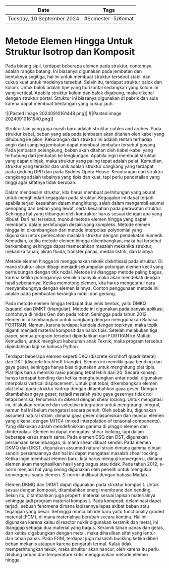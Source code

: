 | Date                       | Tags              |
| -------------------------- | ----------------- |
| Tuesday, 10 September 2024 | #Semester-5/Komat |

# Metode Elemen Hingga Untuk Struktur Isotrop dan Komposit

Pada bidang sipil, terdapat beberapa elemen pada struktur, contohnya adalah rangka batang. Ini biasanya digunakan pada jembatan dan bentuknya segitiga, hal ini untuk membuat struktur tersebut stabil dan cukup kuat untuk modelnya tersebut. Selain itu, terdapat struktur balok dan kolom. Untuk balok adalah tipe yang horizontal sedangkan yang kolom ini yang vertical. Apabila struktur kolom dan balok digabung, maka dikenal dengan struktur portal. Struktur ini biasanya digunakan di pabrik dan aula karena dapat membuat bentangan yang cukup jauh. 

![[Pasted image 20240910161448.png]]
![[Pasted image 20240910161540.png]]

Struktur lain yang juga masih baru adalah struktur cables and arches. Pada struktur kabel, beban yang ada pada jembatan akan ditahan oleh kabel yang dihubung ke pilon. Kekurangan dari struktur ini adalah rentan terhadap angin dari samping jembatan dapat membuat jembatan tersebut goyang. Pada jembatan pelengkung, beban akan ditahan oleh kabel-kabel yang terhubung dari jembatan ke lengkungan. Apabila ingin membuat struktur yang dapat diinjak, maka struktur yang paling tepat adalah pelat. Kemudian, struktur yang terakhir dan unik adalah struktur cangkang yang terdapat pada gedung DPR dan pada Sydney Opera House. Keuntungan dari struktur cangkang adalah tebalnya yang tipis dan kuat, tapi perlu pendetailan yang tinggi agar sifatnya tidak berubah. 

Dalam mendesain struktur, kita harus membuat perhitungan yang akurat untuk menghindari kegagalan pada struktur. Kegagalan ini dapat terjadi apabila terjadi kesalahan dalam menghitung, salah dalam mengambil asumsi penopang dan beban yang lewat, serta kesalahan pada perawatan struktur. Sehingga hal yang dibangun oleh kontraktor harus sesuai dengan apa yang dibuat. Dari hal tersebut, muncul metode elemen hingga yang dapat membantu dalam perhitungan desain yang kompleks. Metode elemen hingga ini dikembangkan dari metode interpolasi polynomial yang digunakan untuk pemecahan masalah struktur dengan pendekatan numerik. Kemudian, ketika metode elemen hingga dikembangkan, maka hal tersebut berkembang sehingga dapat memecahkan masalah mekanika struktur, mekanika tanah, aliran fluida, transfer panas, medan listrik, dan lainnya

Metode elemen hingga ini menggunakan teknik diskritisasi pada struktur. Di mana struktur akan dibagi menjadi sekumpulan potongan elemen kecil yang berhubungan dengan titik nodal. Metode ini dianggap metode paling bagus, karena ketika potongannya semakin banyak maka akan mendekati dengan hasil sebenarnya. Ketika memotong elemen, kita harus mengetahui cara menyambungnya dengan elemen lainnya. Contoh penggunaan metode ini adalah pada pembuatan kerangka mobil dan gedung. 

Pada metode elemen hingga terdapat dua jenis bentuk, yaitu DMKQ (square) dan DMKT (triangular). Metode ini digunakan pada banyak aplikasi, contohnya di midas Gen dan pada robot. Sehingga pada tahun 2012, elemen ini dikembangkan untuk cangkang dengan menggunakan Bahasa FORTRAN. Namun, karena terdapat kendala dengan topiknya, maka topik diganti menjadi material komposit dan balok tipis. Setelah melakukan tiga paper, semua program tersebut dipindahkan dari FORTRAN ke Matlab. Kemudian, untuk mengikuti kebutuhan anak Teknik, maka program tersebut dipindahkan lagi ke bahasa Python.

Terdapat beberapa elemen seperti DKQ (discrete kirchhoff quadrilateral) dan DKT (discrete kirchhoff triangle). Elemen ini memiliki gaya bending dan gaya geser, sehingga hanya bisa digunakan untuk menghitung plat tipis. Plat tipis harus memiliki rasio panjang:tebal lebih dari 20. Secara konsep, hanya terdapat bending dan ketika menghubungkan antar nodal, digunakan interpolasi vertical displacement. Untuk plat tebal, dikembangkan elemen plat tebal pada struktur isotrop dengan ditambahkan gaya geser. Dengan ditambahkan gaya geser, terjadi masalah yaitu gaya gesernya tidak nol tetapi bersisa, fenomena ini dikenal dengan shear locking. Untuk mengatasi ini, dilakukan reduced dan selective integration untuk mengurangi integral, namun hal ini belum mengatasi secara penuh. Oleh sebab itu, digunakan assumed natural strain, dimana gaya geser diasumsikan dan muncul elemen yang dikenal dengan MITC4 (mixed interpolation of tensorial components). Yang dilakukan adalah mendefinisikan gamma di pinggir elemen dan diinterpolasi. Elemen ini dapat mengatasi shear locking, tapi dalam beberapa kasus masih sama. Pada elemen DSQ dan DST, digunakan persamaan keseimbangan, di mana shear dibuat sendiri. 
Pada elemen DKMQ dan DKST, digunakan assumed natural strain dimana gamma dibuat sendiri persamaannya dan hal ini dapat mengatasi masalah shear locking. Ketika ingin membuat elemen baru, kita harus menguji konvergensi, dimana elemen akan menghasilkan hasil yang bagus atau tidak. Pada tahun 2012, s-norm menjadi hal yang sering digunakan oleh peneliti untuk mengukur konvergensi suatu elemen. S-norm ini dibuat dengan bahasa Matlab.

Elemen DKMQ dan DKMT dapat digunakan pada struktur komposit. Untuk sesuai dengan komposit, ditambahkan energi membrane dan bending. Selain itu, ditambahkan juga properti material sesuai lapisan materialnya sehingga jadi program material komposit. Pada komposit, delaminasi dapat terjadi, sebuah fenomena dimana lapisannya lepas akibat beban atau tegangan yang besar. Sehingga munculah ide baru yaitu functionally graded material (FGM), di mana materialnya berubah secara kontinu. Hal ini digunakan karena kalau di reactor nuklir digunakan keramik dan metal, ini dianggap sebagai dua material yang bagus. Keramik tahan panas dan getas, dan ketika digabungkan dengan metal, maka dihasilkan sifat yang lentur dan tahan panas. Pada FGM, terdapat juga masalah buckling ketika diberi beban mekanis ataupun karena pengaruh termal. Kalau tidak memperhitungkan tekuk, maka struktur akan hancur, oleh karena itu perlu dihitung beban dan temperature kritis menggunakan metode elemen hingga. 